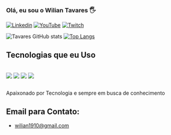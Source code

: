 ### Olá, eu sou o Wilian Tavares 🖐️

[![Linkedin](https://img.shields.io/badge/LinkedIn-0077B5?style=for-the-badge&logo=linkedin&logoColor=white)](https://www.linkedin.com/in/wiliantavaresoliveira/)
[![YouTube](https://img.shields.io/badge/YouTube-FF0000?style=for-the-badge&logo=youtube&logoColor=white)](https://www.youtube.com/channel/UCd5xA4bNSn9SDjKNysYB0DA)
[![Twitch](https://img.shields.io/badge/Twitch-9146FF?style=for-the-badge&logo=twitch&logoColor=white)](https://www.twitch.tv/wilmasters)

![Tavares GitHub stats](https://github-readme-stats.vercel.app/api?username=wilian-tavares&show_icons=true&theme=dracula)
[![Top Langs](https://github-readme-stats.vercel.app/api/top-langs/?username=wilian-tavares&layout=compact)](https://github.com/anuraghazra/github-readme-stats)

## Tecnologias que eu Uso




<div style='display: inline_block'> <br />
    <img align="center" src="https://img.shields.io/badge/HTML5-E34F26?style=for-the-badge&logo=html5&logoColor=white" />
    <img align="center" src="https://img.shields.io/badge/CSS3-1572B6?style=for-the-badge&logo=css3&logoColor=white" />
    <img align="center" src="https://img.shields.io/badge/JavaScript-323330?style=for-the-badge&logo=javascript&logoColor=F7DF1E" />
    <img align="center" src="https://img.shields.io/badge/React-20232A?style=for-the-badge&logo=react&logoColor=61DAFB" />
</div>

<br/>

Apaixonado por Tecnologia e sempre em busca de conhecimento


## Email para Contato:
- wilian1910@gmail.com
